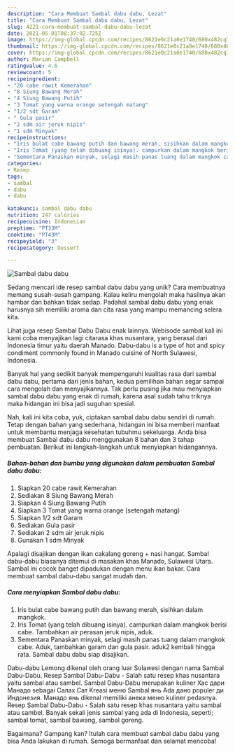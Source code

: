 ```yaml
---
description: "Cara Membuat Sambal dabu dabu, Lezat"
title: "Cara Membuat Sambal dabu dabu, Lezat"
slug: 4221-cara-membuat-sambal-dabu-dabu-lezat
date: 2021-05-01T08:37:02.725Z
image: https://img-global.cpcdn.com/recipes/8621e0c21a0e1740/680x482cq70/sambal-dabu-dabu-foto-resep-utama.jpg
thumbnail: https://img-global.cpcdn.com/recipes/8621e0c21a0e1740/680x482cq70/sambal-dabu-dabu-foto-resep-utama.jpg
cover: https://img-global.cpcdn.com/recipes/8621e0c21a0e1740/680x482cq70/sambal-dabu-dabu-foto-resep-utama.jpg
author: Marian Campbell
ratingvalue: 4.6
reviewcount: 5
recipeingredient:
- "20 cabe rawit Kemerahan"
- "8 Siung Bawang Merah"
- "4 Siung Bawang Putih"
- "3 Tomat yang warna orange setengah matang"
- "1/2 sdt Garam"
- " Gula pasir"
- "2 sdm air jeruk nipis"
- "1 sdm Minyak"
recipeinstructions:
- "Iris bulat cabe bawang putih dan bawang merah, sisihkan dalam mangkok."
- "Iris Tomat (yang telah dibuang isinya). campurkan dalam mangkok berisi cabe. Tambahkan air perasan jeruk nipis, aduk."
- "Sementara Panaskan minyak, selagi masih panas tuang dalam mangkok cabe. Aduk, tambahkan garam dan gula pasir. aduk2 kembali hingga rata. Sambal dabu dabu siap disajikan."
categories:
- Resep
tags:
- sambal
- dabu
- dabu

katakunci: sambal dabu dabu 
nutrition: 247 calories
recipecuisine: Indonesian
preptime: "PT33M"
cooktime: "PT43M"
recipeyield: "3"
recipecategory: Dessert

---
```



![Sambal dabu dabu](https://img-global.cpcdn.com/recipes/8621e0c21a0e1740/680x482cq70/sambal-dabu-dabu-foto-resep-utama.jpg)

Sedang mencari ide resep sambal dabu dabu yang unik? Cara membuatnya memang susah-susah gampang. Kalau keliru mengolah maka hasilnya akan hambar dan bahkan tidak sedap. Padahal sambal dabu dabu yang enak harusnya sih memiliki aroma dan cita rasa yang mampu memancing selera kita.

Lihat juga resep Sambal Dabu Dabu enak lainnya. Webisode sambal kali ini kami coba menyajikan lagi citarasa khas nusantara, yang berasal dari Indonesia timur yaitu daerah Manado. Dabu-dabu is a type of hot and spicy condiment commonly found in Manado cuisine of North Sulawesi, Indonesia.

Banyak hal yang sedikit banyak mempengaruhi kualitas rasa dari sambal dabu dabu, pertama dari jenis bahan, kedua pemilihan bahan segar sampai cara mengolah dan menyajikannya. Tak perlu pusing jika mau menyiapkan sambal dabu dabu yang enak di rumah, karena asal sudah tahu triknya maka hidangan ini bisa jadi suguhan spesial.


Nah, kali ini kita coba, yuk, ciptakan sambal dabu dabu sendiri di rumah. Tetap dengan bahan yang sederhana, hidangan ini bisa memberi manfaat untuk membantu menjaga kesehatan tubuhmu sekeluarga. Anda bisa membuat Sambal dabu dabu menggunakan 8 bahan dan 3 tahap pembuatan. Berikut ini langkah-langkah untuk menyiapkan hidangannya.

<!--inarticleads1-->

##### Bahan-bahan dan bumbu yang digunakan dalam pembuatan Sambal dabu dabu:

1. Siapkan 20 cabe rawit Kemerahan
1. Sediakan 8 Siung Bawang Merah
1. Siapkan 4 Siung Bawang Putih
1. Siapkan 3 Tomat yang warna orange (setengah matang)
1. Siapkan 1/2 sdt Garam
1. Sediakan  Gula pasir
1. Sediakan 2 sdm air jeruk nipis
1. Gunakan 1 sdm Minyak


Apalagi disajikan dengan ikan cakalang goreng + nasi hangat. Sambal dabu-dabu biasanya ditemui di masakan khas Manado, Sulawesi Utara. Sambal ini cocok banget dipadukan dengan menu ikan bakar. Cara membuat sambal dabu-dabu sangat mudah dan. 

<!--inarticleads2-->

##### Cara menyiapkan Sambal dabu dabu:

1. Iris bulat cabe bawang putih dan bawang merah, sisihkan dalam mangkok.
1. Iris Tomat (yang telah dibuang isinya). campurkan dalam mangkok berisi cabe. Tambahkan air perasan jeruk nipis, aduk.
1. Sementara Panaskan minyak, selagi masih panas tuang dalam mangkok cabe. Aduk, tambahkan garam dan gula pasir. aduk2 kembali hingga rata. Sambal dabu dabu siap disajikan.


Dabu-dabu Lemong dikenal oleh orang luar Sulawesi dengan nama Sambal Dabu-Dabu. Resep Sambal Dabu-Dabu - Salah satu resep khas nusantara yaitu sambal atau sambel. Sambal Dabu-Dabu merupakan kuliner Хас дари Манадо sebagai Салах Сат Kreasi меню Sambal янь Ada дано populer ди Индонезия. Манадо янь dikenal memiliki анека меню kuliner pedasnya. Resep Sambal Dabu-Dabu - Salah satu resep khas nusantara yaitu sambal atau sambel. Banyak sekali jenis sambal yang ada di Indonesia, seperti; sambal tomat, sambal bawang, sambal goreng. 

Bagaimana? Gampang kan? Itulah cara membuat sambal dabu dabu yang bisa Anda lakukan di rumah. Semoga bermanfaat dan selamat mencoba!
